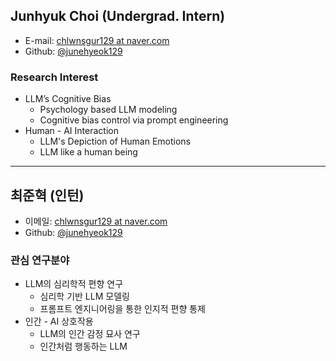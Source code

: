 ## Junhyuk Choi (Undergrad. Intern)

- E-mail: [chlwnsgur129 at naver.com](mailto:chlwnsgur129_at_naver.com)
- Github: [@junehyeok129](https://github.com/junehyeok129)

### Research Interest

- LLM’s Cognitive Bias
    - Psychology based LLM modeling
    - Cognitive bias control via prompt engineering
- Human - AI Interaction
    - LLM's Depiction of Human Emotions
    - LLM like a human being

---
## 최준혁 (인턴)

- 이메일: [chlwnsgur129 at naver.com](mailto:chlwnsgur129_at_naver.com)
- Github: [@junehyeok129](https://github.com/junehyeok129)

### 관심 연구분야

- LLM의 심리학적 편향 연구
    - 심리학 기반 LLM 모델링
    - 프롬프트 엔지니어링을 통한 인지적 편향 통제
- 인간 - AI 상호작용
    - LLM의 인간 감정 묘사 연구
    - 인간처럼 행동하는 LLM